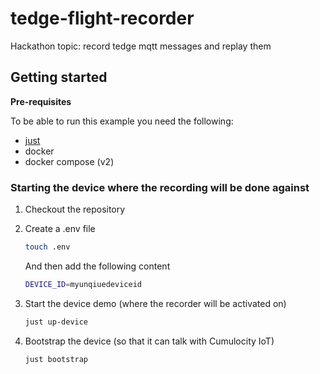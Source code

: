 # tedge-flight-recorder
Hackathon topic: record tedge mqtt messages and replay them

## Getting started

**Pre-requisites**

To be able to run this example you need the following:

* [just](https://just.systems/man/en/chapter_5.html)
* docker
* docker compose (v2)

### Starting the device where the recording will be done against

1. Checkout the repository

1. Create a .env file

    ```sh
    touch .env
    ```

    And then add the following content

    ```sh
    DEVICE_ID=myunqiuedeviceid
    ```

2. Start the device demo (where the recorder will be activated on)

    ```sh
    just up-device
    ```

3. Bootstrap the device (so that it can talk with Cumulocity IoT)

    ```sh
    just bootstrap
    ```
